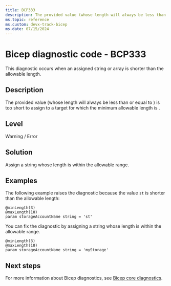 ```yaml
---
title: BCP333
description: The provided value (whose length will always be less than or equal to <length>) is too short to assign to a target for which the minimum allowable length is <min-length>.
ms.topic: reference
ms.custom: devx-track-bicep
ms.date: 07/15/2024
---
```


# Bicep diagnostic code - BCP333

This diagnostic occurs when an assigned string or array is shorter than the allowable length.

## Description

The provided value (whose length will always be less than or equal to <length>) is too short to assign to a target for which the minimum allowable length is <min-length>.

## Level

Warning / Error

## Solution

Assign a string whose length is within the allowable range.

## Examples

The following example raises the diagnostic because the value `st` is shorter than the allowable length:

```bicep
@minLength(3)
@maxLength(10)
param storageAccountName string = 'st'
```

You can fix the diagnostic by assigning a string whose length is within the allowable range.

```bicep
@minLength(3)
@maxLength(10)
param storageAccountName string = 'myStorage'
```

## Next steps

For more information about Bicep diagnostics, see [Bicep core diagnostics](../bicep-core-diagnostics.md).
